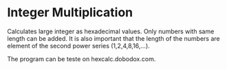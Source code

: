 # Integer Multiplication


Calculates large integer as hexadecimal values. Only numbers with same length can be added. It is also important that the length of the numbers are element of the second power series (1,2,4,8,16,...).

The program can be teste on hexcalc.dobodox.com.